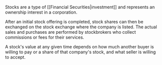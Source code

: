 Stocks are a type of [[Financial Securities|investment]] and represents an ownership interest in a corporation.

After an initial stock offering is completed, stock shares can then be exchanged on the stock exchange where the company is listed.  The actual sales and purchases are performed by stockbrokers who collect commissions or fees for their services.

A stock's value at any given time depends on how much another buyer is willing to pay or a share of that company's stock, and what seller is willing to accept.